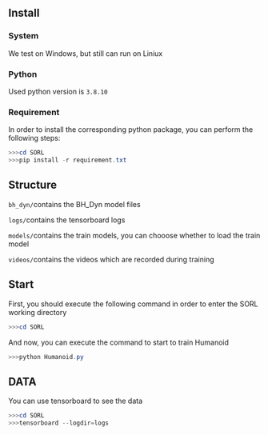 ## Install

### System

We test on Windows, but still can run on Liniux

### Python

Used python version is `3.8.10`

### Requirement

In order to install the corresponding python package, you can perform the following steps:

```powershell
>>>cd SORL
>>>pip install -r requirement.txt
```

## Structure

`bh_dyn/`contains the BH_Dyn model files

`logs/`contains the tensorboard logs

`models/`contains the train models, you can chooose whether to load the train model

`videos/`contains the videos which are recorded during training

## Start

First, you should execute the following command in order to enter the SORL working directory

```powershell
>>>cd SORL
```

And now, you can execute the command to start to train Humanoid

```powershell
>>>python Humanoid.py
```

## DATA

You can use tensorboard to see the data

```powershell
>>>cd SORL
>>>tensorboard --logdir=logs
```

